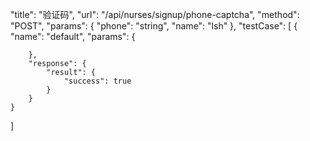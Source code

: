 "title": "验证码",
"url": "/api/nurses/signup/phone-captcha",
"method": "POST",
"params": {
    "phone": "string",
    "name": "lsh"
},
"testCase": [
    {
        "name": "default",
        "params": {

        },
        "response": {
            "result": {
                "success": true
            }
        }
    }
]
